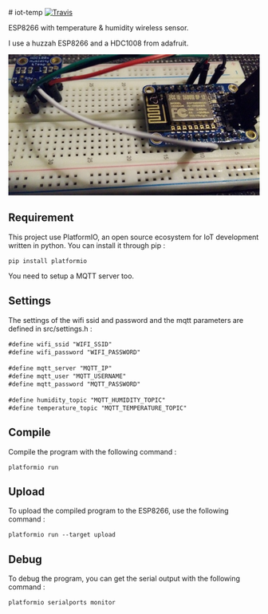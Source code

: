 # iot-temp [![Travis][travis-img]][travis-url]

ESP8266 with temperature & humidity wireless sensor.

I use a huzzah ESP8266 and a HDC1008 from adafruit.

![prototyping board](photo.jpg)

## Requirement

This project use PlatformIO, an open source ecosystem for IoT development
written in python. You can install it through pip :
```
pip install platformio
```

You need to setup a MQTT server too.

## Settings

The settings of the wifi ssid and password and the mqtt parameters are defined
in src/settings.h :
```
#define wifi_ssid "WIFI_SSID"
#define wifi_password "WIFI_PASSWORD"

#define mqtt_server "MQTT_IP"
#define mqtt_user "MQTT_USERNAME"
#define mqtt_password "MQTT_PASSWORD"

#define humidity_topic "MQTT_HUMIDITY_TOPIC"
#define temperature_topic "MQTT_TEMPERATURE_TOPIC"
```

## Compile

Compile the program with the following command :
```
platformio run
```

## Upload

To upload the compiled program to the ESP8266, use the following command :
```
platformio run --target upload
```

## Debug

To debug the program, you can get the serial output with the following
command :
```
platformio serialports monitor
```

[travis-img]: https://travis-ci.org/Damoun/iot-temp.svg
[travis-url]: https://travis-ci.org/Damoun/iot-temp/
